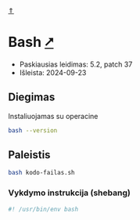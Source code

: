 [&uArr;](./readme.md)

# Bash [&#x2B67;](https://www.gnu.org/software/bash/)

* Paskiausias leidimas: 5.2, patch 37
* Išleista: 2024-09-23

## Diegimas

Instaliuojamas su operacine

```bash
bash --version
```

## Paleistis

```bash
bash kodo-failas.sh
```

### Vykdymo instrukcija (shebang)

```bash
#! /usr/bin/env bash
```
